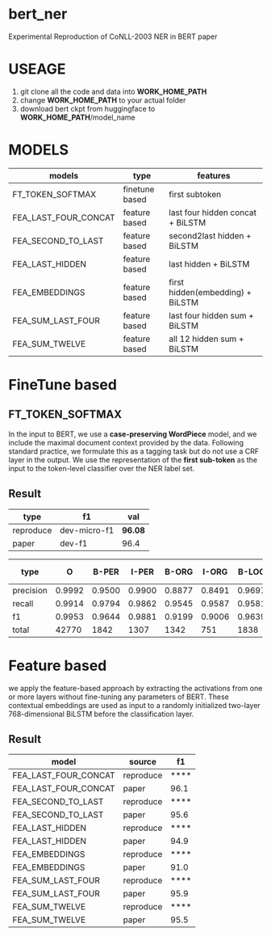 # bert_ner
Experimental Reproduction of CoNLL-2003 NER in BERT paper

# USEAGE
1. git clone all the code and data into **WORK\_HOME\_PATH**
2. change **WORK\_HOME\_PATH** to your actual folder
3. download bert ckpt from huggingface to **WORK\_HOME\_PATH**/model_name

# MODELS
| models | type | features |
| --- | --- | --- |
| FT_TOKEN_SOFTMAX | finetune based | first subtoken |
| FEA_LAST_FOUR_CONCAT | feature based | last four hidden concat + BiLSTM |
| FEA_SECOND_TO_LAST | feature based | second2last hidden + BiLSTM |
| FEA_LAST_HIDDEN | feature based | last hidden + BiLSTM |
| FEA_EMBEDDINGS | feature based | first hidden(embedding) + BiLSTM |
| FEA_SUM_LAST_FOUR | feature based | last four hidden sum + BiLSTM |
| FEA_SUM_TWELVE | feature based | all 12 hidden sum + BiLSTM |

# FineTune based
## FT_TOKEN_SOFTMAX
In the input to BERT, we use a **case-preserving WordPiece** model, and we include the maximal document context provided by the data. Following standard practice, we formulate this as a tagging task but do not use a CRF layer in the output. We use the representation of the **first sub-token** as the input to the token-level classifier over the NER label set.

## Result
| type | f1 | val |
| --- | --- | --- |
| reproduce | dev-micro-f1 | **96.08** |
| paper | dev-f1 | 96.4 |

| type | O | B-PER | I-PER | B-ORG | I-ORG | B-LOC | I-LOC | B-MISC | I-MISC |
| --- | --- | --- | --- | --- | --- | --- | --- | --- | --- |
| precision | 0.9992 | 0.9500 | 0.9900 | 0.8877 | 0.8491 | 0.9697 | 0.8651 | 0.9022 | 0.7850 |
| recall | 0.9914 | 0.9794 | 0.9862 | 0.9545 | 0.9587 | 0.9581 | 0.9728 | 0.9208 | 0.9075 |
| f1 | 0.9953 | 0.9644 | 0.9881 | 0.9199 | 0.9006 | 0.9639 | 0.9158 | 0.9114 | 0.8418 |
| total | 42770 | 1842 | 1307 | 1342 | 751 | 1838 | 257 | 922 | 346 |

# Feature based
we apply the feature-based approach by extracting the activations from one or more layers without fine-tuning any parameters of BERT. These contextual embeddings are used as input to a randomly initialized two-layer 768-dimensional BiLSTM before the classification layer.

## Result
| model | source | f1 |
| --- | --- | --- |
| FEA_LAST_FOUR_CONCAT | reproduce | **** |
| FEA_LAST_FOUR_CONCAT | paper | 96.1 |
| FEA_SECOND_TO_LAST | reproduce | **** |
| FEA_SECOND_TO_LAST | paper | 95.6 |
| FEA_LAST_HIDDEN | reproduce | **** |
| FEA_LAST_HIDDEN | paper | 94.9 |
| FEA_EMBEDDINGS | reproduce | **** |
| FEA_EMBEDDINGS | paper | 91.0 |
| FEA_SUM_LAST_FOUR | reproduce | **** |
| FEA_SUM_LAST_FOUR | paper | 95.9 |
| FEA_SUM_TWELVE | reproduce | **** |
| FEA_SUM_TWELVE | paper | 95.5 |
